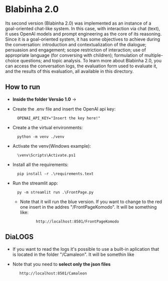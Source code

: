 # Blabinha 2.0

Its second version (Blabinha 2.0) was implemented as an instance of a goal-oriented chat-like system. In this case, with interaction via chat (text), it uses OpenAI models and prompt engineering as the core of its reasoning. Since it is a goal-oriented system, it has some objectives to achieve during the conversation: introduction and contextualization of the dialogue; persuasion and engagement; scope restriction of interaction; use of appropriate language (for conversing with children); formulation of multiple-choice questions; and topic analysis. To learn more about Blabinha 2.0, you can access the conversation logs, the evaluation form used to evaluate it, and the results of this evaluation, all available in this directory.

## How to run

- **Inside the folder Versão 1.0** ->

- Create the .env file and insert the OpenAI api key:

        OPENAI_API_KEY="Insert the key here!"

- Create a the virtual environments:

        python -m venv ./venv

- Activate the venv(Windows example):

        \venv\Scripts\Activate.ps1

- Install all the requirements:

        pip install -r .\requirements.text

- Run the streamlit app:

        py -m streamlit run .\FrontPage.py

   - Note that it will run the blue version. If you want to change to the red one insert in the addres "/FrontPageKomodo". It will be something like:

                http://localhost:8501/FrontPageKomodo

## DiaLOGS
- If you want to read the logs it's possible to use a built-in aplication that is located in the folder "/Camaleon". It will be somethin like
- Note that you need to **select only the json files**
 
         http://localhost:8501/Camaleon
